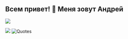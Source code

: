 ## Всем привет! 👋 Меня зовут Андрей


![](http://github-profile-summary-cards.vercel.app/api/cards/stats?username=andreislavrov&theme=github_dark)

![](http://github-profile-summary-cards.vercel.app/api/cards/repos-per-language?username=andreislavrov&theme=github_dark)
![Quotes](https://quotes-github-readme.vercel.app/api?type=horizontal&theme=github_dark)
<!--
**AndreisLavrov/AndreisLavrov** is a ✨ _special_ ✨ repository because its `README.md` (this file) appears on your GitHub profile.

Here are some ideas to get you started:

- 🔭 I’m currently working on ...
- 🌱 I’m currently learning ...
- 👯 I’m looking to collaborate on ...
- 🤔 I’m looking for help with ...
- 💬 Ask me about ...
- 📫 How to reach me: ...
- 😄 Pronouns: ...
- ⚡ Fun fact: ...
-->
